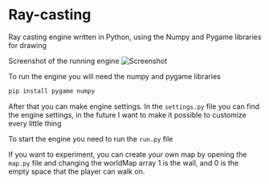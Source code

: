 # Ray-casting
Ray casting engine written in Python, using the Numpy and Pygame libraries for drawing

Screenshot of the running engine
![Screenshot](https://github.com/Drag0npr1nc1k/Ray-casting/assets/130561717/0cd01df0-fda6-4d00-81d6-f1b156518269)

To run the engine you will need the numpy and pygame libraries
```bash
pip install pygame numpy
```
After that you can make engine settings. In the `settings.py` file you can find the engine settings, in the future I want to make it possible to customize every little thing

To start the engine you need to run the `run.py` file

If you want to experiment, you can create your own map by opening the `map.py` file and changing the worldMap array 1 is the wall, and 0 is the empty space that the player can walk on.

